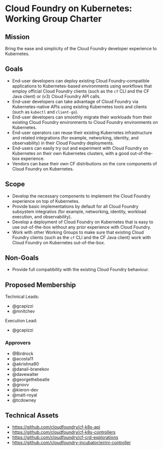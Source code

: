 # Cloud Foundry on Kubernetes: Working Group Charter

## Mission

Bring the ease and simplicity of the Cloud Foundry developer experience to Kubernetes.


## Goals

- End-user developers can deploy existing Cloud Foundry-compatible applications to Kubernetes-based environments using workflows that employ official Cloud Foundry clients (such as the `cf` CLI and the CF Java client) or (v3) Cloud Foundry API calls.
- End-user developers can take advantage of Cloud Foundry via Kubernetes-native APIs using existing Kubernetes tools and clients (such as `kubectl` and `client-go`).
- End-user developers can smoothly migrate their workloads from their existing Cloud Foundry environments to Cloud Foundry environments on Kubernetes.
- End-user operators can reuse their existing Kubernetes infrastructure and related integrations (for example, networking, identity, and observability) in their Cloud Foundry deployments.
- End-users can easily try out and experiment with Cloud Foundry on Kubernetes on their own Kubernetes clusters, with a good out-of-the-box experience.
- Vendors can base their own CF distributions on the core components of Cloud Foundry on Kubernetes.

## Scope

- Develop the necessary components to implement the Cloud Foundry experience on top of Kubernetes.
- Provide basic implementations by default for all Cloud Foundry subsystem integratios (for example, networking, identity, workload execution, and observability).
- Develop a deployment of Cloud Foundry on Kubernetes that is easy to use out-of-the-box without any prior experience with Cloud Foundry.
- Work with other Working Groups to make sure that existing Cloud Foundry clients (such as the `cf` CLI and the CF Java client) work with Cloud Foundry on Kubernetes out-of-the-box.

## Non-Goals

- Provide full compatibility with the existing Cloud Foundry behaviour.

## Proposed Membership

Technical Leads:
* @gcapizzi
* @mnitchev

Execution Lead:
* @gcapizzi

### Approvers

* @Birdrock
* @acosta11
* @akrishna90
* @danail-branekov
* @davewalter
* @georgethebeatle
* @gnovv
* @kieron-dev
* @matt-royal
* @tcdowney

## Technical Assets

* https://github.com/cloudfoundry/cf-k8s-api
* https://github.com/cloudfoundry/cf-k8s-controllers
* https://github.com/cloudfoundry/cf-crd-explorations
* https://github.com/cloudfoundry-incubator/eirini-controller
